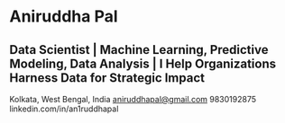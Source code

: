 # Aniruddha Pal
## Data Scientist | Machine Learning, Predictive Modeling, Data Analysis | I Help Organizations Harness Data for Strategic Impact

Kolkata, West Bengal, India
aniruddhapal@gmail.com 
9830192875
linkedin.com/in/an1ruddhapal

